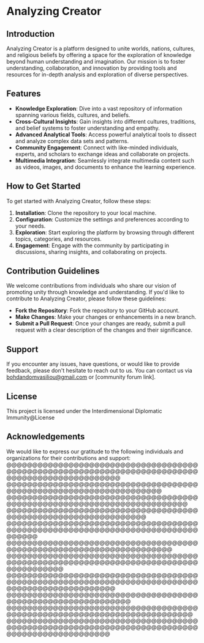 # Analyzing Creator

## Introduction

Analyzing Creator is a platform designed to unite worlds, nations, cultures, and religious beliefs by offering a space for the exploration of knowledge beyond human understanding and imagination. Our mission is to foster understanding, collaboration, and innovation by providing tools and resources for in-depth analysis and exploration of diverse perspectives.

## Features

- **Knowledge Exploration**: Dive into a vast repository of information spanning various fields, cultures, and beliefs.
- **Cross-Cultural Insights**: Gain insights into different cultures, traditions, and belief systems to foster understanding and empathy.
- **Advanced Analytical Tools**: Access powerful analytical tools to dissect and analyze complex data sets and patterns.
- **Community Engagement**: Connect with like-minded individuals, experts, and scholars to exchange ideas and collaborate on projects.
- **Multimedia Integration**: Seamlessly integrate multimedia content such as videos, images, and documents to enhance the learning experience.

## How to Get Started

To get started with Analyzing Creator, follow these steps:

1. **Installation**: Clone the repository to your local machine.
2. **Configuration**: Customize the settings and preferences according to your needs.
3. **Exploration**: Start exploring the platform by browsing through different topics, categories, and resources.
4. **Engagement**: Engage with the community by participating in discussions, sharing insights, and collaborating on projects.

## Contribution Guidelines

We welcome contributions from individuals who share our vision of promoting unity through knowledge and understanding. If you'd like to contribute to Analyzing Creator, please follow these guidelines:

- **Fork the Repository**: Fork the repository to your GitHub account.
- **Make Changes**: Make your changes or enhancements in a new branch.
- **Submit a Pull Request**: Once your changes are ready, submit a pull request with a clear description of the changes and their significance.

## Support

If you encounter any issues, have questions, or would like to provide feedback, please don't hesitate to reach out to us. You can contact us via bohdandomvasiliou@gmail.com or [community forum link].

## License

This project is licensed under the Interdimensional Diplomatic Immunity@License 

## Acknowledgements

We would like to express our gratitude to the following individuals and organizations for their contributions and support:
@@@@@@@@@@@@@@@@@@@@@@@@@@@@@@@@@@@@@@@@@@@@@@@@@@@@@@@@@@@@@@@@@@@@@@@@@@@@@@@@@@@@@@@@@@@@@@@@
@@@@@@@@@@@@@@@@@@@@@@@@@@@@@@@@@@@@@@@@@@@@@@@@@@@@@@@@@@@@@@@@@@@
@@@@@@@@@@@@@@@@@@@@@@@@@@@@@@@@@@@@@@@@@@@@@@@@@@@@@@@@@@@@@@@@@@@@@@@@
@@@@@@@@@@@@@@@@@@@@@@@@@@@@@@@@@@@@@@@@@@@@@@@@@@@@@@@@@@@@@@@@
@@@@@@@@@@@@@@@@@@@@@@@@@@@@@@@@@@@@@@@@@@@@@@@@@@@@@@@@@@@@@@@@@@@@@@@@@@@@@@@@
@@@@@@@@@@@@@@@@@@@@@@@@@@@@@@@@@@@@@@@@@@@@@@@@@@@@@@@@@@@@@@@@@@@@@
@@@@@@@@@@@@@@@@@@@@@@@@@@@@@@@@@@@@@@@@@@@@@@@@@@@@@@@@@@@@@@@@@@@@@@@@@@@@@@@@@@@@@
@@@@@@@@@@@@@@@@@@@@@@@@@@@@@@@@@@@@@@@@@@@@@@@@@@@@@@@@@@@@@@@@@@@@@@@@@@@@@@@@@@@@@@@@@@@@@@@
@@@@@@@@@@@@@@@@@@@@@@@@@@@@@@@@@@@@@@@@@@@@@@@@@@@@@@@@@@@@@
@@@@@@@@@@@@@@@@@@@@@@@@@@@@@@@@@@@@@@@@@@@@@@@@@@@@@@@@@@@@@@@@@@@@@@@@@
@@@@@@@@@@@@@@@@@@@@@@@@@@@@@@@@@@@@@@@@@@@@@@@@@@@@@@@@@@@@@@@@@@@@@@@@@@@@@@@@@@@@@@@@@@@@@@
